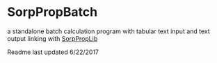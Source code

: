 # SorpPropBatch

a standalone batch calculation program with tabular text input and text output linking with [SorpPropLib](http://github.com/zhiyaoyang/sorpproplib)

Readme last updated 6/22/2017